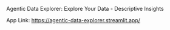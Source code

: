 Agentic Data Explorer: Explore Your Data - Descriptive Insights

App Link: https://agentic-data-explorer.streamlit.app/